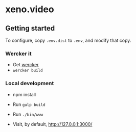 # xeno.video
##  Getting started

To configure, copy `.env.dist` to `.env`, and modify that copy.

### Wercker it

* Get [wercker](http://wercker.com/downloads/)
* `wercker build`

### Local development

* npm install

* Run `gulp build`
* Run `./bin/www`
* Visit, by default, http://127.0.0.1:3000/
